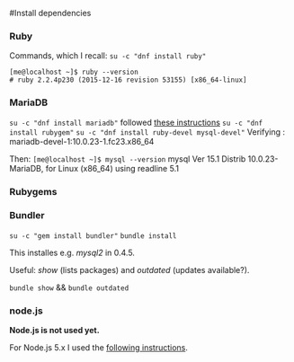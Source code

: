 #Install dependencies

### Ruby

Commands, which I recall:
`su -c "dnf install ruby"`

```
[me@localhost ~]$ ruby --version
# ruby 2.2.4p230 (2015-12-16 revision 53155) [x86_64-linux]
```

### MariaDB

`su -c "dnf install mariadb"`
followed [these instructions](http://fedoraproject.org/wiki/MariaDB)
`su -c "dnf install rubygem"`
`su -c "dnf install ruby-devel mysql-devel"`
Verifying   : mariadb-devel-1:10.0.23-1.fc23.x86_64

Then:
`[me@localhost ~]$ mysql --version`
mysql  Ver 15.1 Distrib 10.0.23-MariaDB, for Linux (x86_64) using readline 5.1

### Rubygems


### Bundler

`su -c "gem install bundler"`
`bundle install`

This installes e.g. *mysql2* in 0.4.5.

Useful: *show* (lists packages) and *outdated* (updates available?).

`bundle show` && `bundle outdated`


### node.js

**Node.js is not used yet.**

For Node.js 5.x I used the [following instructions](https://nodejs.org/en/download/package-manager/#enterprise-linux-and-fedora).
